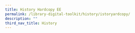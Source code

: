 ```yaml
---
title: History Hardcopy EE
permalink: /library-digital-toolkit/history/istoryardcopy/
description: ""
third_nav_title: History
---
```

